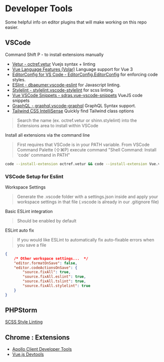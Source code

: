 # Developer Tools

Some helpful info on editor plugins that will make working on this repo easier.

## VSCode

Command Shift P - to install extensions manually

- [Vetur - octref.vetur](https://marketplace.visualstudio.com/items?itemName=octref.vetur) Vuejs syntax + linting
- [Vue Language Features (Volar)](https://marketplace.visualstudio.com/items?itemName=Vue.volar) Language support for Vue 3
- [EditorConfig for VS Code - EditorConfig.EditorConfig](https://marketplace.visualstudio.com/items?itemName=EditorConfig.EditorConfig) for enforcing code styles.
- [ESlint - dbaeumer.vscode-eslint](https://marketplace.visualstudio.com/items?itemName=dbaeumer.vscode-eslint) for Javascript linting.
- [Stylelint - stylelint.vscode-stylelint](https://marketplace.visualstudio.com/items?itemName=stylelint.vscode-stylelint) for scss linting.
- [Vue VSCode Snippets - sdras.vue-vscode-snippets](https://marketplace.visualstudio.com/items?itemName=sdras.vue-vscode-snippets) VueJS code snippets
- [GraphQL - graphql.vscode-graphql](https://marketplace.visualstudio.com/items?itemName=GraphQL.vscode-graphql) GraphQL Syntax support.
- [Tailwind CSS IntelliSense](https://marketplace.visualstudio.com/items?itemName=bradlc.vscode-tailwindcss) Quickly find Tailwind class options

> Search the name (ex. octref.vetur or shinn.stylelint) into the Extensions area to install within VSCode

Install all extensions via the command line

> First requires that VSCode is in your PATH variable. From VSCode Command Palette (⇧⌘P) execute command "Shell Command: Install 'code' command in PATH"

```bash
code --install-extension octref.vetur && code --install-extension Vue.volar && code --install-extension EditorConfig.EditorConfig && code --install-extension dbaeumer.vscode-eslint && code --install-extension stylelint.vscode-stylelint && code --install-extension sdras.vue-vscode-snippets && code --install-extension GraphQL.vscode-graphql && code --install-extension bradlc.vscode-tailwindcss
```

### VSCode Setup for Eslint

Workspace Settings

> Generate the .vscode folder with a settings.json inside and apply your workspace settings in that file (.vscode is already in our .gitignore file)

Basic ESLint integration

> Should be enabled by default

ESLint auto fix

> If you would like ESLint to automatically fix auto-fixable errors when you save a file

```json
{
    /* Other workspace settings...  */
    "editor.formatOnSave": false,
    "editor.codeActionsOnSave": {
        "source.fixAll": true,
        "source.fixAll.eslint": true,
        "source.fixAll.tslint": true,
        "source.fixAll.stylelint": true
    }
}
```

## PHPStorm

[SCSS Style Linting](https://github.com/Jardinero/stylelint-plugin)

## Chrome : Extensions

- [Apollo Client Developer Tools](https://chrome.google.com/webstore/detail/apollo-client-developer-t/jdkknkkbebbapilgoeccciglkfbmbnfm)
- [Vue.js Devtools](https://chrome.google.com/webstore/detail/vuejs-devtools/nhdogjmejiglipccpnnnanhbledajbpd)
